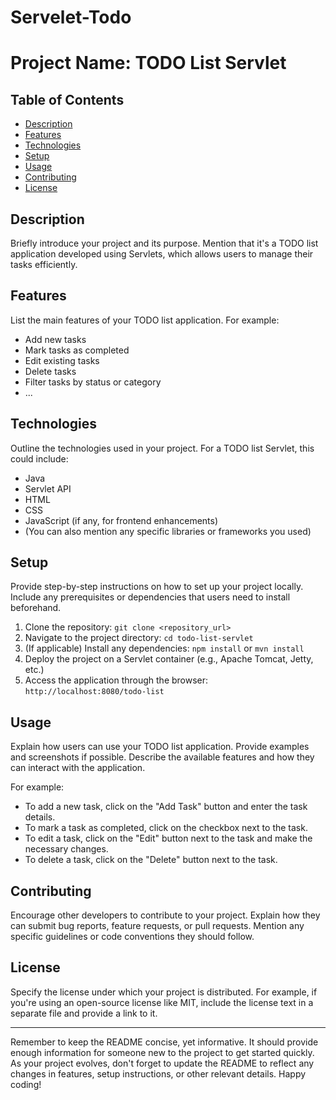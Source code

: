 # Servelet-Todo
# Project Name: TODO List Servlet

## Table of Contents
- [Description](#description)
- [Features](#features)
- [Technologies](#technologies)
- [Setup](#setup)
- [Usage](#usage)
- [Contributing](#contributing)
- [License](#license)

## Description
Briefly introduce your project and its purpose. Mention that it's a TODO list application developed using Servlets, which allows users to manage their tasks efficiently.

## Features
List the main features of your TODO list application. For example:
- Add new tasks
- Mark tasks as completed
- Edit existing tasks
- Delete tasks
- Filter tasks by status or category
- ...

## Technologies
Outline the technologies used in your project. For a TODO list Servlet, this could include:
- Java
- Servlet API
- HTML
- CSS
- JavaScript (if any, for frontend enhancements)
- (You can also mention any specific libraries or frameworks you used)

## Setup
Provide step-by-step instructions on how to set up your project locally. Include any prerequisites or dependencies that users need to install beforehand.

1. Clone the repository: `git clone <repository_url>`
2. Navigate to the project directory: `cd todo-list-servlet`
3. (If applicable) Install any dependencies: `npm install` or `mvn install`
4. Deploy the project on a Servlet container (e.g., Apache Tomcat, Jetty, etc.)
5. Access the application through the browser: `http://localhost:8080/todo-list`

## Usage
Explain how users can use your TODO list application. Provide examples and screenshots if possible. Describe the available features and how they can interact with the application.

For example:
- To add a new task, click on the "Add Task" button and enter the task details.
- To mark a task as completed, click on the checkbox next to the task.
- To edit a task, click on the "Edit" button next to the task and make the necessary changes.
- To delete a task, click on the "Delete" button next to the task.

## Contributing
Encourage other developers to contribute to your project. Explain how they can submit bug reports, feature requests, or pull requests. Mention any specific guidelines or code conventions they should follow.

## License
Specify the license under which your project is distributed. For example, if you're using an open-source license like MIT, include the license text in a separate file and provide a link to it.

---

Remember to keep the README concise, yet informative. It should provide enough information for someone new to the project to get started quickly. As your project evolves, don't forget to update the README to reflect any changes in features, setup instructions, or other relevant details. Happy coding!
